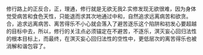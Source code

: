 修行路上的正反合，正，理通，修行就是无欲无我2.实修发现无欲很难，因为身体觉受病苦和食色天性，只能退而求其次地通过中和，自然追求远离病苦和欲贪。合，追求远离病苦、离苦得乐不小心就会落入了避苦逐乐这个陷阱和初发心要超越的目标中去，所以，修行的关注点必须锚定在不避苦，不逐乐，溟灭妄心回归法性的根本目标上，而最终，在溟灭妄心回归法性的空性中，更低层次的离苦得乐也被消解和谐包容了。